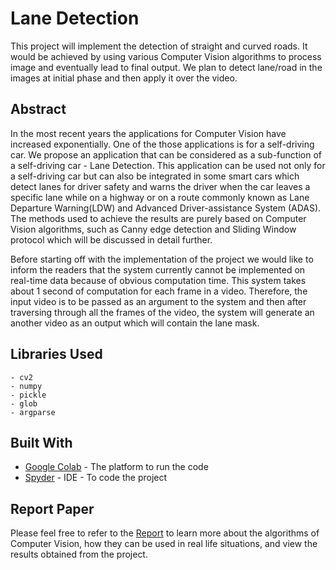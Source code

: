 # Lane Detection

This project will implement the detection of straight and curved roads. It would be achieved by using various Computer Vision algorithms to process image and eventually lead to final output. We plan to detect lane/road in the images at initial phase and then apply it over the video.

## Abstract

In the most recent years the applications for Computer Vision have increased exponentially. One of the those applications is for a self-driving car. We propose an application that can be considered as a sub-function of a self-driving car - Lane Detection. This application can be used not only for a self-driving car but can also be integrated in some smart cars which detect lanes for driver safety and warns the driver when the car leaves a specific lane while on a highway or on a route commonly known as Lane Departure Warning(LDW) and Advanced Driver-assistance System (ADAS). The methods used to achieve the results are purely based on Computer Vision algorithms, such as Canny edge detection and Sliding Window protocol which will be discussed in detail further.

Before starting off with the implementation of the project we would like to inform the readers that the system currently cannot be implemented on real-time data because of obvious computation time. This system takes about 1 second of computation for each frame in a video. Therefore, the input video is to be passed as an argument to the system and then after traversing through all the frames of the video, the system will generate an another video as an output which will contain the lane mask.

## Libraries Used

```
- cv2
- numpy
- pickle
- glob
- argparse
```

## Built With

* [Google Colab](https://colab.research.google.com) - The platform to run the code
* [Spyder](https://www.spyder-ide.org/) - IDE - To code the project

## Report Paper

Please feel free to refer to the [Report](https://umbc.box.com/s/u5vayh4m824x9muwqde33j9dg2rdu2iv) to learn more about the algorithms of Computer Vision, how they can be used in real life situations, and view the results obtained from the project.
